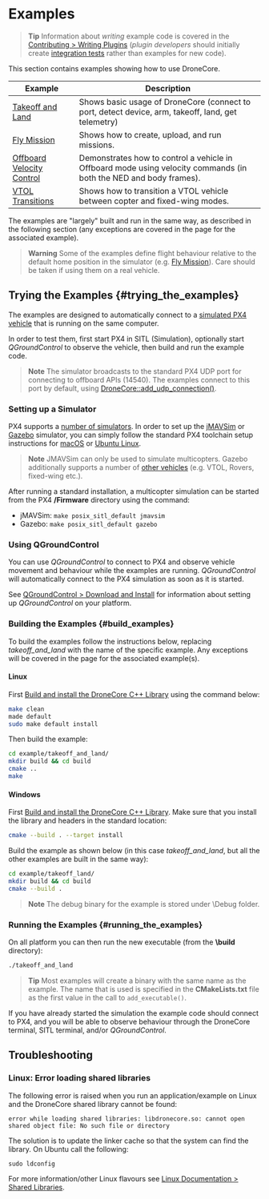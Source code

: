 # Examples

> **Tip** Information about *writing* example code is covered in the [Contributing > Writing Plugins](../contributing/plugins.md) (*plugin developers* should initially create [integration tests](../contributing/plugins.md#integration_tests) rather than examples for new code).

This section contains examples showing how to use DroneCore.

Example | Description
--- | ---
[Takeoff and Land](../examples/takeoff_and_land.md) | Shows basic usage of DroneCore (connect to port, detect device, arm, takeoff, land, get telemetry)
[Fly Mission](../examples/fly_mission.md) | Shows how to create, upload, and run missions.
[Offboard Velocity Control](../examples/offboard_velocity.md) | Demonstrates how to control a vehicle in Offboard mode using velocity commands (in both the NED and body frames).
[VTOL Transitions](../examples/transition_vtol_fixed_wing.md) | Shows how to transition a VTOL vehicle between copter and fixed-wing modes.

The examples are "largely" built and run in the same way, as described in the following section (any exceptions are covered in the page for the associated example).

> **Warning** Some of the examples define flight behaviour relative to the default home position in the simulator (e.g. [Fly Mission](../examples/fly_mission.md)). Care should be taken if using them on a real vehicle.

## Trying the Examples {#trying_the_examples}

The examples are designed to automatically connect to a [simulated PX4 vehicle](https://dev.px4.io/en/simulation/) that is running on the same computer.

In order to test them, first start PX4 in SITL (Simulation), optionally start *QGroundControl* to observe the vehicle, then build and run the example code. 

> **Note** The simulator broadcasts to the standard PX4 UDP port for connecting to offboard APIs (14540). The examples connect to this port by default, using [DroneCore::add_udp_connection()](../api_reference/classdronecore_1_1_drone_core.md#classdronecore_1_1_drone_core_1ae4d3a7e5cc46d9570beaafdb5f19a1a8).


### Setting up a Simulator

PX4 supports a [number of simulators](https://dev.px4.io/en/simulation/). In order to set up the [jMAVSim](https://dev.px4.io/en/simulation/jmavsim.html) or [Gazebo](https://dev.px4.io/en/simulation/gazebo.html) simulator, you can simply follow the standard PX4 toolchain setup instructions for [macOS](https://dev.px4.io/en/setup/dev_env_mac.html) or [Ubuntu Linux](https://dev.px4.io/en/setup/dev_env_linux.html#development-toolchain).

> **Note** JMAVSim can only be used to simulate multicopters. Gazebo additionally supports a number of [other vehicles](https://dev.px4.io/en/simulation/gazebo.html#html#running-the-simulation) (e.g. VTOL, Rovers, fixed-wing etc.).

After running a standard installation, a multicopter simulation can be started from the PX4 **/Firmware** directory using the command:
* jMAVSim: `make posix_sitl_default jmavsim`
* Gazebo: `make posix_sitl_default gazebo`


### Using QGroundControl

You can use *QGroundControl* to connect to PX4 and observe vehicle movement and behaviour while the examples are running. *QGroundControl* will automatically connect to the PX4 simulation as soon as it is started.

See [QGroundControl > Download and Install](https://docs.qgroundcontrol.com/en/getting_started/download_and_install.html) for information about setting up *QGroundControl* on your platform.


### Building the Examples {#build_examples}

To build the examples follow the instructions below, replacing *takeoff_and_land* with the name of the specific example. Any exceptions will be covered in the page for the associated example(s).

#### Linux

First [Build and install the DroneCore C++ Library](../contributing/build.md) using the command below:
```sh
make clean
made default
sudo make default install
```

Then build the example:
```sh
cd example/takeoff_and_land/
mkdir build && cd build
cmake ..
make
```

#### Windows

First [Build and install the DroneCore C++ Library](../contributing/build.md).
Make sure that you install the library and headers in the standard location: 

```sh
cmake --build . --target install
```

Build the example as shown below (in this case *takeoff_and_land*, but all the other examples are built in the same way):
```sh
cd example/takeoff_land/
mkdir build && cd build
cmake --build .
```

> **Note** The debug binary for the example is stored under \Debug folder.

### Running the Examples {#running_the_examples}

On all platform you can then run the new executable (from the **\build** directory):
```sh
./takeoff_and_land
```

> **Tip** Most examples will create a binary with the same name as the example. The name that is used
> is specified in the **CMakeLists.txt** file as the first value in the call to `add_executable()`.

If you have already started the simulation the example code should connect to PX4, and you will be able to observe behaviour through the DroneCore terminal, SITL terminal, and/or *QGroundControl*.

## Troubleshooting

### Linux: Error loading shared libraries

The following error is raised when you run an application/example on Linux and the DroneCore shared library cannot be found:

```
error while loading shared libraries: libdronecore.so: cannot open shared object file: No such file or directory
```

The solution is to update the linker cache so that the system can find the library. On Ubuntu call the following:
```
sudo ldconfig
```

For more information/other Linux flavours see [Linux Documentation > Shared Libraries](http://tldp.org/HOWTO/Program-Library-HOWTO/shared-libraries.html).
